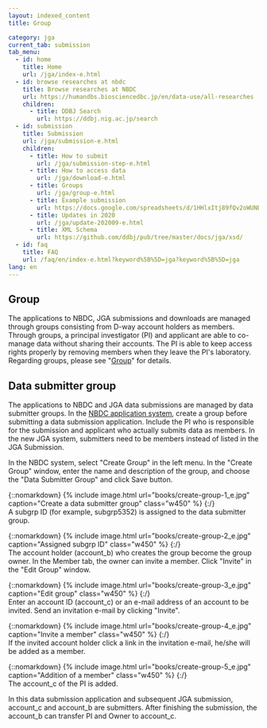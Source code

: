 ```yaml
---
layout: indexed_content
title: Group

category: jga
current_tab: submission
tab_menu:
  - id: home
    title: Home
    url: /jga/index-e.html
  - id: browse researches at nbdc
    title: Browse researches at NBDC
    url: https://humandbs.biosciencedbc.jp/en/data-use/all-researches
    children:
      - title: DDBJ Search
        url: https://ddbj.nig.ac.jp/search
  - id: submission
    title: Submission
    url: /jga/submission-e.html
    children:
      - title: How to submit
        url: /jga/submission-step-e.html
      - title: How to access data
        url: /jga/download-e.html
      - title: Groups
        url: /jga/group-e.html
      - title: Example submission
        url: https://docs.google.com/spreadsheets/d/1HHlxItj89fQv2oWUNBIHZ4VVGwbcC09WGD5tEiXAQZ4/edit#gid=744299318
      - title: Updates in 2020
        url: /jga/update-202009-e.html
      - title: XML Schema
        url: https://github.com/ddbj/pub/tree/master/docs/jga/xsd/
  - id: faq
    title: FAQ
    url: /faq/en/index-e.html?keyword%5B%5D=jga?keyword%5B%5D=jga
lang: en
---
```


## Group<a name="group"></a>

The applications to NBDC, JGA submissions and downloads are managed
through groups consisting from D-way account holders as members. Through
groups, a principal investigator (PI) and applicant are able to
co-manage data without sharing their accounts. The PI is able to keep
access rights properly by removing members when they leave the PI's
laboratory. Regarding groups, please see "[Group](/group-e.html)" for
details.

## Data submitter group<a name="subgrp"></a>

The applications to NBDC and JGA data submissions are managed by data
submitter groups. In the [NBDC application
system](https://humandbs.ddbj.nig.ac.jp/nbdc/application/), create a
group before submitting a data submission application. Include the PI
who is responsible for the submission and applicant who actually submits
data as members. In the new JGA system, submitters need to be members
instead of listed in the JGA Submission.

In the NBDC system, select "Create Group" in the left menu. In the
"Create Group" window, enter the name and description of the group, and
choose the "Data Submitter Group" and click Save button.

{::nomarkdown}
{% include image.html url="books/create-group-1_e.jpg" caption="Create a data submitter group" class="w450" %}
{:/}
<br>
A subgrp ID (for example, subgrp5352) is assigned to the data submitter
group.

{::nomarkdown}
{% include image.html url="books/create-group-2_e.jpg" caption="Assigned subgrp ID" class="w450" %}
{:/}
<br>
The account holder (account\_b) who creates the group become the group
owner. In the Member tab, the owner can invite a member. Click "Invite"
in the "Edit Group" window.

{::nomarkdown}
{% include image.html url="books/create-group-3_e.jpg" caption="Edit group" class="w450" %}
{:/}
<br>
Enter an account ID (account\_c) or an e-mail address of an account to
be invited. Send an invitation e-mail by clicking "Invite".

{::nomarkdown}
{% include image.html url="books/create-group-4_e.jpg" caption="Invite a member" class="w450" %}
{:/}
<br>
If the invited account holder click a link in the invitation e-mail,
he/she will be added as a member.

{::nomarkdown}
{% include image.html url="books/create-group-5_e.jpg" caption="Addition of a member" class="w450" %}
{:/}
<br>
The account\_c of the PI is added.

In this data submission application and subsequent JGA submission,
account\_c and account\_b are submitters. After finishing the
submission, the account\_b can transfer PI and Owner to account\_c.
